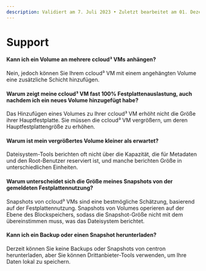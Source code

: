 ```yaml
---
description: Validiert am 7. Juli 2023 • Zuletzt bearbeitet am 01. Dezember 2023
---
```


# Support

#### **Kann ich ein Volume an mehrere ccloud³ VMs anhängen?**

Nein, jedoch können Sie Ihrem ccloud³ VM mit einem angehängten Volume eine zusätzliche Schicht hinzufügen.

#### **Warum zeigt meine ccloud³ VM fast 100% Festplattenauslastung, auch nachdem ich ein neues Volume hinzugefügt habe?**

Das Hinzufügen eines Volumes zu Ihrer ccloud³ VM erhöht nicht die Größe ihrer Hauptfestplatte. Sie müssen die ccloud³ VM vergrößern, um deren Hauptfestplattengröße zu erhöhen.

#### **Warum ist mein vergrößertes Volume kleiner als erwartet?**

Dateisystem-Tools berichten oft nicht über die Kapazität, die für Metadaten und den Root-Benutzer reserviert ist, und manche berichten Größe in unterschiedlichen Einheiten.

#### **Warum unterscheidet sich die Größe meines Snapshots von der gemeldeten Festplattennutzung?**

Snapshots von ccloud³ VMs sind eine bestmögliche Schätzung, basierend auf der Festplattennutzung. Snapshots von Volumes operieren auf der Ebene des Blockspeichers, sodass die Snapshot-Größe nicht mit dem übereinstimmen muss, was das Dateisystem berichtet.

#### **Kann ich ein Backup oder einen Snapshot herunterladen?**

Derzeit können Sie keine Backups oder Snapshots von centron herunterladen, aber Sie können Drittanbieter-Tools verwenden, um Ihre Daten lokal zu speichern.
